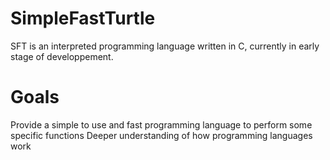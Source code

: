 # SimpleFastTurtle
SFT is an interpreted programming language written in C, currently in early stage of developpement.

# Goals
Provide a simple to use and fast programming language to perform some specific functions
Deeper understanding of how programming languages work

